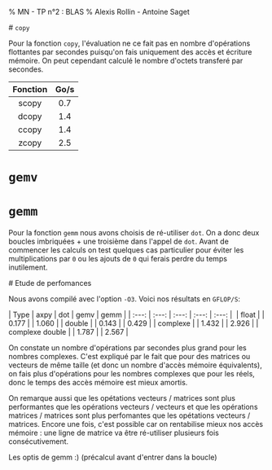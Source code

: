 % MN - TP n°2 : BLAS
% Alexis Rollin - Antoine Saget

# `copy`

Pour la fonction `copy`, l'évaluation ne ce fait pas en nombre d'opérations flottantes par secondes puisqu'on fais uniquement des accès et écriture mémoire. On peut cependant calculé le nombre d'octets transferé par secondes. 

| Fonction | Go/s  |
| :------: | :---: |
|  scopy   |  0.7  |
|  dcopy   |  1.4  |
|  ccopy   |  1.4  |
|  zcopy   |  2.5  |

# `gemv`

# `gemm`

Pour la fonction `gemm` nous avons choisis de ré-utiliser `dot`. On a donc deux boucles imbriquées + une troisième dans l'appel de `dot`. Avant de commencer les calculs on test quelques cas particulier pour éviter les multiplications par `0` ou les ajouts de `0` qui ferais perdre du temps inutilement. 

# Etude de perfomances

Nous avons compilé avec l'option `-O3`. Voici nos résultats en `GFLOP/S`:

| Type  | axpy  |  dot  | gemv  | gemm  |
| :---: | :---: | :---: | :---: | :---: | 
| float             |       | 0.177 |       | 1.060 |
| double            |       | 0.143 |       | 0.429 |
| complexe          |       | 1.432 |       | 2.926 |
| complexe double   |       | 1.787 |       | 2.567 |

On constate un nombre d'opérations par secondes plus grand pour les nombres complexes. C'est expliqué par le fait que pour des matrices ou vecteurs de même taille (et donc un nombre d'accès mémoire équivalents), on fais plus d'opérations pour les nombres complexes que pour les réels, donc le temps des accès mémoire est mieux amortis.

On remarque aussi que les opétations vecteurs / matrices sont plus performantes que les opérations vecteurs / vecteurs et que les opérations matrices / matrices sont plus perfomantes que les opétations vecteurs / matrices. Encore une fois, c'est possible car on rentabilise mieux nos accès mémoire : une ligne de matrice va être ré-utiliser plusieurs fois consécutivement.  

Les optis de gemm :) (précalcul avant d'entrer dans la boucle)